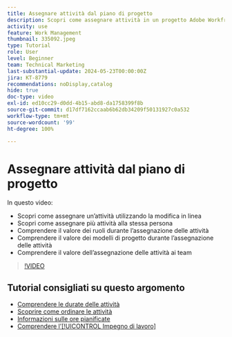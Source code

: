 ```yaml
---
title: Assegnare attività dal piano di progetto
description: Scopri come assegnare attività in un progetto Adobe Workfront utilizzando modifica in linea, modifica in blocco, mansioni e team.
activity: use
feature: Work Management
thumbnail: 335092.jpeg
type: Tutorial
role: User
level: Beginner
team: Technical Marketing
last-substantial-update: 2024-05-23T00:00:00Z
jira: KT-8779
recommendations: noDisplay,catalog
hide: true
doc-type: video
exl-id: ed10cc29-d0dd-4b15-abd8-da1758399f8b
source-git-commit: d17df7162ccaab6b62db34209f50131927c0a532
workflow-type: tm+mt
source-wordcount: '99'
ht-degree: 100%

---
```


# Assegnare attività dal piano di progetto

In questo video:

* Scopri come assegnare un’attività utilizzando la modifica in linea
* Scopri come assegnare più attività alla stessa persona
* Comprendere il valore dei ruoli durante l’assegnazione delle attività
* Comprendere il valore dei modelli di progetto durante l’assegnazione delle attività
* Comprendere il valore dell’assegnazione delle attività ai team

>[!VIDEO](https://video.tv.adobe.com/v/335092/?quality=12&learn=on&enablevpops)

<!---
learn more urls:
Notifications: Information about work assigned to me
Assign tasks
Personal time overview
Make smart assignments
Modify multiple user assignments in a task list
--->

## Tutorial consigliati su questo argomento

* [Comprendere le durate delle attività](/help/manage-work/tasks/understand-task-durations.md)
* [Scoprire come ordinare le attività](/help/manage-work/tasks/learn-to-sequence-tasks.md)
* [Informazioni sulle ore pianificate](/help/manage-work/tasks/understand-planned-hours.md)
* [Comprendere l’[!UICONTROL Impegno di lavoro]](/help/manage-work/tasks/understand-work-effort.md)
